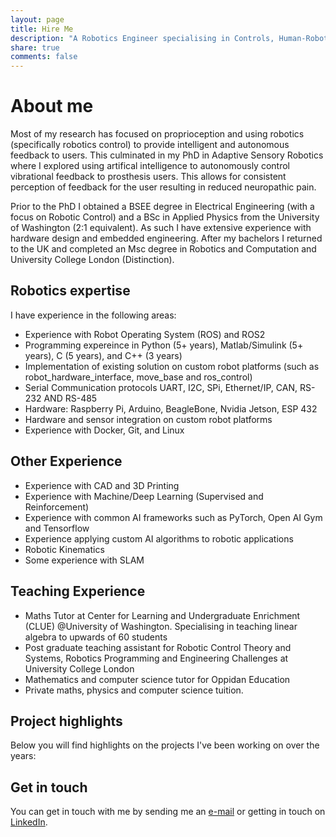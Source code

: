 ```yaml
---
layout: page
title: Hire Me
description: "A Robotics Engineer specialising in Controls, Human-Robot Interactions, and Perception"
share: true
comments: false
---
```


# About me

Most of my research has focused on proprioception and using robotics (specifically robotics control) to provide intelligent and autonomous feedback to users. This culminated in my PhD in Adaptive Sensory Robotics where I explored using artifical intelligence to autonomously control vibrational feedback to prosthesis users. This allows for consistent perception of feedback for the user resulting in reduced neuropathic pain. 

Prior to the PhD I obtained a BSEE degree in Electrical Engineering (with a focus on Robotic Control) and a BSc in Applied Physics from the University of Washington (2:1 equivalent). As such I have extensive experience with hardware design and embedded engineering. After my bachelors I returned to the UK and completed an Msc degree in Robotics and Computation and University College London (Distinction). 

## Robotics expertise

I have experience in the following areas:

* Experience with Robot Operating System (ROS) and ROS2
* Programming expereince in Python (5+ years), Matlab/Simulink (5+ years), C (5 years), and C++ (3 years) 
* Implementation of existing solution on custom robot platforms (such as robot_hardware_interface, move_base and ros_control)
* Serial Communication protocols UART, I2C, SPi, Ethernet/IP, CAN, RS-232 AND RS-485
* Hardware: Raspberry Pi, Arduino, BeagleBone, Nvidia Jetson, ESP 432
* Hardware and sensor integration on custom robot platforms
* Experience with Docker, Git, and Linux

## Other Experience
* Experience with CAD and 3D Printing
* Experience with Machine/Deep Learning (Supervised and Reinforcement)
* Experience with common AI frameworks such as PyTorch, Open AI Gym and Tensorflow
* Experience applying custom AI algorithms to robotic applications 
* Robotic Kinematics
* Some experience with SLAM

## Teaching Experience
* Maths Tutor at Center for Learning and Undergraduate Enrichment (CLUE) @University of Washington. Specialising in teaching linear algebra to upwards of 60 students
* Post graduate teaching assistant for Robotic Control Theory and Systems, Robotics Programming and Engineering Challenges at University College London
* Mathematics and computer science tutor for Oppidan Education
* Private maths, physics and computer science tuition.
 
## Project highlights

Below you will find highlights on the projects I've been working on over the years:



## Get in touch

You can get in touch with me by sending me an [e-mail](mailto:...) or getting in touch on [LinkedIn](https://www.linkedin.com/in/rmagbagbeola/).
